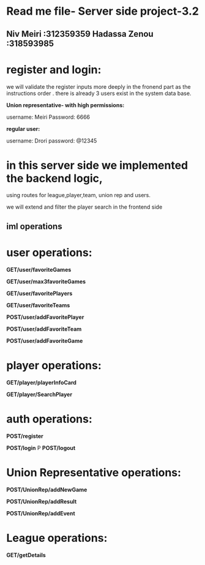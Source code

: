 # Read me file- Server side project-3.2
## Niv Meiri :312359359 Hadassa Zenou :318593985
 

# register and login:

we will validate the register inputs more deeply in the fronend part as 
the instructions order
.
there is already 3 users exist in the system data base.

**Union representative- with high permissions:** 

username: Meiri
Password: 6666

**regular user:**

username: Drori
password: @12345

# in this server side we implemented the backend logic,
using routes for league,player,team, union rep and users.

we will extend and filter the player search in the frontend side 


## iml operations

# user operations: 

**GET/user/favoriteGames**

**GET/user/max3favoriteGames**

**GET/user/favoritePlayers**

**GET/user/favoriteTeams**

**POST/user/addFavoritePlayer**

**POST/user/addFavoriteTeam**

**POST/user/addFavoriteGame**

# player operations: 

**GET/player/playerInfoCard**

**GET/player/SearchPlayer**

# auth operations: 

**POST/register**

**POST/login**
P
**POST/logout**


# Union Representative operations: 

**POST/UnionRep/addNewGame**

**POST/UnionRep/addResult**

**POST/UnionRep/addEvent**

# League operations: 

**GET/getDetails**